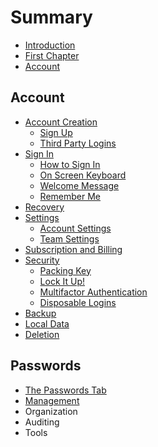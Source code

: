 # Summary

* [Introduction](README.md)
* [First Chapter](chapter1.md)
* [Account](account.md)

## Account

* [Account Creation](account/asd.md)
  * [Sign Up](account/asd/sign-up.md)
  * [Third Party Logins](account/asd/third-party-logins.md)
* [Sign In](account/sign-in.md)
  * [How to Sign In](account/how-to-sign-in.md)
  * [On Screen Keyboard](account/on-screen-keyboard.md)
  * [Welcome Message](account/welcome-message.md)
  * [Remember Me](account/remember-me.md)
* [Recovery](account/recovery.md)
* [Settings](account/settings.md)
  * [Account Settings](account/settings/account-settings.md)
  * [Team Settings](account/settings/team-settings.md)
* [Subscription and Billing](account/subscription-and-billing.md)
* [Security](account/security.md)
  * [Packing Key](account/security/packing-key.md)
  * [Lock It Up!](account/security/lock-it-up.md)
  * [Multifactor Authentication](account/security/multifactor-authentication.md)
  * [Disposable Logins](account/security/disposable-logins.md)
* [Backup](account/backup.md)
* [Local Data](account/local-data.md)
* [Deletion](account/deletion.md)

## Passwords

* [The Passwords Tab](passwords/the-passwords-tab.md)
* [Management](passwords/management.md)
* Organization
* Auditing
* Tools

